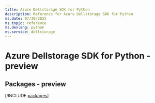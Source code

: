 ```yaml
---
title: Azure Dellstorage SDK for Python
description: Reference for Azure Dellstorage SDK for Python
ms.date: 07/30/2025
ms.topic: reference
ms.devlang: python
ms.service: dellstorage
---
```

# Azure Dellstorage SDK for Python - preview
## Packages - preview
[!INCLUDE [packages](dellstorage-index.md)]